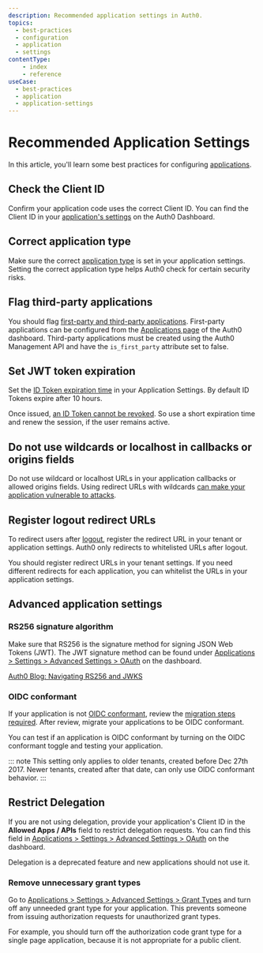 ```yaml
---
description: Recommended application settings in Auth0.
topics:
  - best-practices
  - configuration
  - application
  - settings
contentType: 
    - index
    - reference
useCase:
  - best-practices
  - application
  - application-settings
---
```


# Recommended Application Settings

In this article, you'll learn some best practices for configuring [applications](/applications).

## Check the Client ID

Confirm your application code uses the correct Client ID. You can find the Client ID in your [application's settings](${manage_url}/#/applications) on the Auth0 Dashboard.

## Correct application type

Make sure the correct [application type](/applications/application-types) is set in your application settings. Setting the correct application type helps Auth0 check for certain security risks.

## Flag third-party applications

You should flag [first-party and third-party applications](/applications/application-types#first-vs-third-party-applications). First-party applications can be configured from the [Applications page](${manage_url}/#/applications) of the Auth0 dashboard. Third-party applications must be created using the Auth0 Management API and have the `is_first_party` attribute set to false.

## Set JWT token expiration

Set the [ID Token expiration time](/tokens/id-token#token-lifetime) in your Application Settings. By default ID Tokens expire after 10 hours.

Once issued, [an ID Token cannot be revoked](/tokens/id-token#revoke-access). So use a short expiration time and renew the session, if the user remains active.

## Do not use wildcards or localhost in callbacks or origins fields

Do not use wildcard or localhost URLs in your application callbacks or allowed origins fields. Using redirect URLs with wildcards [can make your application vulnerable to attacks](https://www.owasp.org/index.php/Unvalidated_Redirects_and_Forwards_Cheat_Sheet).

## Register logout redirect URLs

To redirect users after [logout](/logout), register the redirect URL in your tenant or application settings. Auth0 only redirects to whitelisted URLs after logout.

You should register redirect URLs in your tenant settings. If you need different redirects for each application, you can whitelist the URLs in your application settings.

## Advanced application settings

### RS256 signature algorithm

Make sure that RS256 is the signature method for signing JSON Web Tokens (JWT). The JWT signature method can be found under [Applications > Settings > Advanced Settings > OAuth](${manage_url}/#/applications) on the dashboard.
 
[Auth0 Blog: Navigating RS256 and JWKS](https://auth0.com/blog/navigating-rs256-and-jwks/)

### OIDC conformant

If your application is not [OIDC conformant](/api-auth/intro), review the [migration steps required](/api-auth/tutorials/adoption). After review, migrate your applications to be OIDC conformant.

You can test if an application is OIDC conformant by turning on the OIDC conformant toggle and testing your application.

::: note
This setting only applies to older tenants, created before Dec 27th 2017. Newer tenants, created after that date, can only use OIDC conformant behavior.
:::

## Restrict Delegation

If you are not using delegation, provide your application's Client ID in the **Allowed Apps / APIs** field to restrict delegation requests. You can find this field in [Applications > Settings > Advanced Settings > OAuth](${manage_url}/#/applications) on the dashboard.

Delegation is a deprecated feature and new applications should not use it.

### Remove unnecessary grant types

Go to [Applications > Settings > Advanced Settings > Grant Types](${manage_url}/#/applications) and turn off any unneeded grant type for your application. This prevents someone from issuing authorization requests for unauthorized grant types.

For example, you should turn off the authorization code grant type for a single page application, because it is not appropriate for a public client.
